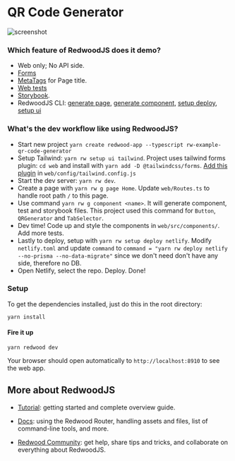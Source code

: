 # QR Code Generator
![screenshot](https://user-images.githubusercontent.com/2629902/156913974-4e2ed993-46c5-4371-ae59-5e0c004c6f02.png)

### Which feature of RedwoodJS does it demo?
- Web only; No API side.
- [Forms](https://redwoodjs.com/docs/forms)
- [MetaTags](https://redwoodjs.com/docs/seo-head#setting-meta-tags-open-graph-directives) for Page title.
- [Web tests](https://redwoodjs.com/docs/testing#testing-components)
- [Storybook](https://redwoodjs.com/docs/storybook).
- RedwoodJS CLI: [generate page](https://redwoodjs.com/docs/cli-commands#generate-alias-g), [generate component](https://redwoodjs.com/docs/cli-commands#generate-component), [setup deploy](https://redwoodjs.com/docs/cli-commands#setup-deploy-config), [setup ui](https://redwoodjs.com/docs/cli-commands#setup-ui)

### What's the dev workflow like using RedwoodJS?
- Start new project `yarn create redwood-app --typescript rw-example-qr-code-generator`
- Setup Tailwind: `yarn rw setup ui tailwind`. Project uses tailwind forms plugin: `cd web`  and install with `yarn add -D @tailwindcss/forms`. [Add this plugin](https://github.com/callingmedic911/rw-example-qr-code-generator/commit/392b3ace5f41202ce44db7fcb5513bcbbdb0c91c) in `web/config/tailwind.config.js`
- Start the dev server: `yarn rw dev`.
- Create a page with `yarn rw g page Home`. Update `web/Routes.ts` to handle root path `/` to this page.
- Use command `yarn rw g component <name>`. It will generate component, test and storybook files. This project used this command for `Button`, `QRGenerator` and `TabSelector`. 
- Dev time! Code up and style the components in `web/src/components/`. Add more tests.
- Lastly to deploy, setup with `yarn rw setup deploy netlify`. Modify `netlify.toml` and update `command`  to `command = "yarn rw deploy netlify --no-prisma --no-data-migrate"` since we don't need don't have any side, therefore no DB.
- Open Netlify, select the repo. Deploy. Done!

### Setup

To get the dependencies installed, just do this in the root directory:

```terminal
yarn install
```
#### Fire it up

```terminal
yarn redwood dev
```

Your browser should open automatically to `http://localhost:8910` to see the web app. 

## More about RedwoodJS

- [Tutorial](https://redwoodjs.com/tutorial/welcome-to-redwood): getting started and complete overview guide.

- [Docs](https://redwoodjs.com/docs/introduction): using the Redwood Router, handling assets and files, list of command-line tools, and more.

- [Redwood Community](https://community.redwoodjs.com): get help, share tips and tricks, and collaborate on everything about RedwoodJS.
